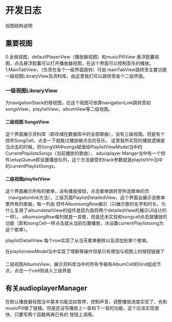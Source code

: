 
# 开发日志

视图结构说明

## 重要视图

0.全局视图，defaultPlayerView（播放器视图）和musicPillView 悬浮胶囊视图，点击悬浮胶囊可以打开播放器视图，在这个界面可以控制音乐的播放。
1.MainTabView，（负责在各个一级界面跳转）可由 mainTabView跳转至主要功能一级视图LibratyView及资料库，由这里我们可以跳转至各个二级界面。

### 一级视图LibraryView

为navigationStack的根视图，在这个视图可依靠navigationLink跳转至如songsView，playlistView，albumView等二级视图。



#### 二级视图 SongsView

这个界面展示资料库（即存储在数据库中的全部歌曲），没有三级视图。但是有个控件SongCell，点击一下就能过播放被点击的音乐。
这里我所实现的播放逻辑是当点击的时候，将SongVM中songs赋值给PlaylistViewModel当中的CurrentPlaylistsSongs（当前播放的歌曲），
aduioplayer Manger当中有一个控件setupQueue即设置播放队列，这个方法接受的track参数就是playlistVm当中的currentPlaylistSongs。

#### 二级视图playlistView

这个界面展示所有的歌单，没有播放按钮，点击歌单跳转至所选歌单的页（navigationlink方法），三级页面PlaylistDetailedView，这个界面会展示该歌单里所有的歌曲，每一列由
控件AlbumsongRow展示（只展示歌的名字和时长，为什么复用了albumdetailView的组件是因为我将两个detailedView的展示UI设计的一样）。
albumsongRow每列就是一首歌，但是还未实现和songcell点击就播放的功能（即和songCell一样点击就从当前位置播放，冰设置currentPlaylistsong为这个歌单）。

playlistDetailView 每个row实现了从当天歌单删除以及添加到某个歌单。

在playlistviewModel当中实现了增删等操作但是只有增加与视图上的按钮链接了

####
二级视图AlbumsView，展示资料库当中的所有专辑有AlbumCell的Grid组成节点，点击一个cell则进入三级界面

## 有关audioplayerManager

在默认播放器视图当中基本功能去如暂停，控制声音，调整播放进度实现了，也和musicPill做了链接。但是还没写播放上一首和下一首的功能，这个应该实现很快，只要写两个函数再再已有的
按钮上调用。







